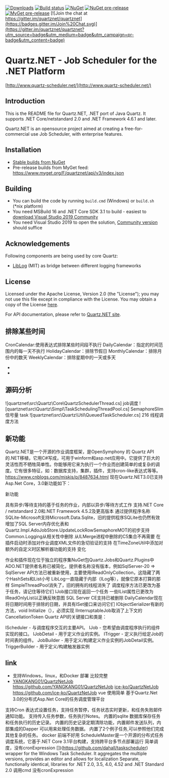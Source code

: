 [![Downloads](https://img.shields.io/nuget/dt/Quartz)](#)
[![Build status](https://ci.appveyor.com/api/projects/status/d9ahvu9u77qjhx9r/branch/master?svg=true)](https://ci.appveyor.com/project/lahma/quartznet-6fcn8/branch/master)
[![NuGet](http://img.shields.io/nuget/v/Quartz.svg)](https://www.nuget.org/packages/Quartz/)
[![NuGet pre-release](http://img.shields.io/nuget/vpre/Quartz.svg)](https://www.nuget.org/packages/Quartz/)
[![MyGet pre-release](https://img.shields.io/myget/quartznet/vpre/Quartz)](#)
[![Join the chat at https://gitter.im/quartznet/quartznet](https://badges.gitter.im/Join%20Chat.svg)](https://gitter.im/quartznet/quartznet?utm_source=badge&utm_medium=badge&utm_campaign=pr-badge&utm_content=badge)

# Quartz.NET - Job Scheduler for the .NET Platform

[http://www.quartz-scheduler.net/](http://www.quartz-scheduler.net/)

## Introduction

This is the README file for Quartz.NET, .NET port of Java Quartz. It supports .NET Core/netstandard 2.0 and .NET Framework 4.6.1 and later.

Quartz.NET is an opensource project aimed at creating a free-for-commercial use Job Scheduler, with enterprise features.

## Installation

* [Stable builds from NuGet](https://www.nuget.org/packages?q=owner%3AQuartz.NET)
* Pre-release builds from MyGet feed: https://www.myget.org/F/quartznet/api/v3/index.json

## Building

* You can build the code by running `build.cmd` (Windows) or `build.sh` (*nix platform)
* You need MSBuild 16 and .NET Core SDK 3.1 to build - easiest to [download Visual Studio 2019 Community](https://www.visualstudio.com/downloads/)
* You need Visual Studio 2019 to open the solution, [Community version](https://www.visualstudio.com/downloads/) should suffice

## Acknowledgements

Following components are being used by core Quartz:

* [LibLog](https://github.com/damianh/LibLog) (MIT) as bridge between different logging frameworks


## License

Licensed under the Apache License, Version 2.0 (the "License"); you may not 
use this file except in compliance with the License. You may obtain a copy 
of the License [here](http://www.apache.org/licenses/LICENSE-2.0).

For API documentation, please refer to [Quartz.NET site](http://quartznet.sourceforge.net/apidoc/3.0/html/).

## 排除某些时间
CronCalendar:使用表达式排除某些时间段不执行
DailyCalendar：指定的时间范围内的每一天不执行
HolidayCalendar：排除节假日
MonthlyCalendar：排除月份中的数天
WeeklyCalendar：排除星期中的一天或多天

- [](.\\src\Quartz.Examples\08_ExcludeTimePeriodsUsingCalendars\ExcludeTimePeriodsUsingCalendarsExample.cs)
- [](.\quartznet\src\Quartz\Impl\Calendar)



## 源码分析
![quartznet\src\Quartz\Core\QuartzSchedulerThread.cs]  job调度
![quartznet\src\Quartz\Simpl\TaskSchedulingThreadPool.cs] SemaphoreSlim 信号量 task 
![quartznet\src\Quartz\Util\QueuedTaskScheduler.cs]  216 线程调度方法



## 新功能
Quartz.NET是一个开源的作业调度框架，是OpenSymphony 的 Quartz API的.NET移植，它用C#写成，可用于winform和asp.net应用中。它提供了巨大的灵活性而不牺牲简单性。你能够用它来为执行一个作业而创建简单的或复杂的调度。它有很多特征，如：数据库支持，集群，插件，支持cron-like表达式等等。
https://www.cnblogs.com/miskis/p/8487634.html
现在Quartz.NET3.0已支持Asp.Net Core，3.0新功能如下：

新功能

具有异步/等待支持的基于任务的作业，内部以异步/等待方式工作
支持.NET Core / netstandard 2.0和.NET Framework 4.5.2及更高版本
通过提供程序名称SQLite-Microsoft支持Microsoft.Data.Sqlite，旧的提供程序SQLite也仍然有效
增加了SQL Server内存优化表和Quartz.Impl.AdoJobStore.UpdateLockRowSemaphoreMOT的初步支持
Common.Logging从相关性中删除
从ILMerge进程中删除的C5集合不再需要
在插件启动时添加对作业调度XML文件的急切验证的支持
在TimeZoneUtil中添加对额外的自定义时区解析器功能的支持
变化

作业和插件现在位于独立的程序集NuGet包Quartz.Jobs和Quartz.Plugins中
ADO.NET提供者名称已被简化，提供者名称没有版本，例如SqlServer-20 => SqlServer
API方法已被重新使用，主要使用IReadOnlyCollection，这隐藏了两个HashSets和List小号
LibLog一直隐藏于内部（ILog等），就像它原本打算的那样
SimpleThreadPool消失了，旧的拥有的线程消失了
调度程序方法已更改为基于任务，请记住等待它们
IJob接口现在返回一个任务
一些IList属性已更改为IReadOnlyList以正确反映意图
SQL Server CE支持已被删除
DailyCalendar现在将日期时间用于排除的日期，并具有ISet接口来访问它们
IObjectSerializer有新的方法，void Initialize（），必须实现
IInterruptableJob取消了上下文的CancellationToken
Quartz API的关键接口和类是：

IScheduler - 与调度程序交互的主要API。
IJob - 您希望由调度程序执行的组件实现的接口。
IJobDetail - 用于定义作业的实例。
ITrigger - 定义执行给定Job的时间表的组件。
JobBuilder - 用于定义/构建定义作业实例的JobDetail实例。
TriggerBuilder - 用于定义/构建触发器实例



## link
- [](https://gitee.com/tm2002/FI.BatchJob)支持Windows，linux，和Docker 部署 比较完整
- [YANGKANG01/QuartzNetJob](https://www.cnblogs.com/miskis/p/8484252.html)   https://github.com/YANGKANG01/QuartzNetJob
[ice-ko/QuartzNetJob](https://www.cnblogs.com/miskis/p/8487634.html)  https://github.com/ice-ko/QuartzNetJob
[](https://github.com/cq-panda/Quartz.NetUI)  vue 
[](https://github.com/demirermustafa/Quartz.Extensions.Microsoft.DependencyInjection) 使用简单
[](https://github.com/ypxf369/TaskManagerQuartzNetCore) 基于Quartz.Net 3.0的分布式Asp.Net Core的任务调度管理平台	

支持Cron 表达式设置任务，支持任务暂停，任务状态实时更新，和任务失败邮件通知功能。 支持传入任务参数，任务执行Notes。 内置的sqlite 数据库保存任务和任务执行的历史记录。
内置的历史记录定期清除功能，内置邮件发送队列，内部集成的Dapper 可以用来处理任务数据。
内置了2个例子任务,可以参照他们完成其他复杂的任务。
[](https://github.com/zhaopeiym/quartzui)  docker 前端不好用
[](https://github.com/hey-hoho/ScheduleMasterCore) ScheduleMaster是一个开源的分布式任务调度系统，它基于.NET Core 3.1平台构建，支持跨平台多节点部署运行
[](https://github.com/fluentscheduler/FluentScheduler)简单调度，没有cronExpression
[](https://github.com/kdcllc/CronScheduler.AspNetCore)
[])(https://github.com/dahall/taskscheduler)  wrapper for the Windows Task Scheduler. It aggregates the multiple versions, provides an editor and allows for localization
Separate, functionally identical, libraries for .NET 2.0, 3.5, 4.0, 4.52 and .NET Standard 2.0  调用cmd 没有cronExpression
[](https://github.com/R-Suite/R.Scheduler)